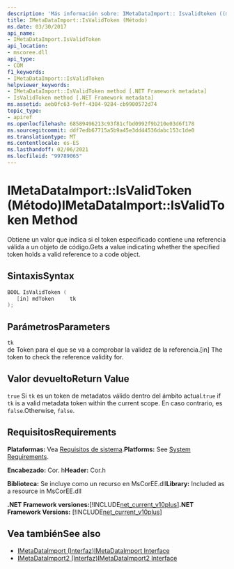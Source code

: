 ```yaml
---
description: 'Más información sobre: IMetaDataImport:: Isvalidtoken ((método)'
title: IMetaDataImport::IsValidToken (Método)
ms.date: 03/30/2017
api_name:
- IMetaDataImport.IsValidToken
api_location:
- mscoree.dll
api_type:
- COM
f1_keywords:
- IMetaDataImport::IsValidToken
helpviewer_keywords:
- IMetaDataImport::IsValidToken method [.NET Framework metadata]
- IsValidToken method [.NET Framework metadata]
ms.assetid: aeb0fc63-9eff-4384-9284-cb9900572d74
topic_type:
- apiref
ms.openlocfilehash: 68589496213c93f81cfbd0992f9b210e03d6f178
ms.sourcegitcommit: ddf7edb67715a5b9a45e3dd44536dabc153c1de0
ms.translationtype: MT
ms.contentlocale: es-ES
ms.lasthandoff: 02/06/2021
ms.locfileid: "99789065"
---
```

# <a name="imetadataimportisvalidtoken-method"></a><span data-ttu-id="ec47f-103">IMetaDataImport::IsValidToken (Método)</span><span class="sxs-lookup"><span data-stu-id="ec47f-103">IMetaDataImport::IsValidToken Method</span></span>

<span data-ttu-id="ec47f-104">Obtiene un valor que indica si el token especificado contiene una referencia válida a un objeto de código.</span><span class="sxs-lookup"><span data-stu-id="ec47f-104">Gets a value indicating whether the specified token holds a valid reference to a code object.</span></span>  
  
## <a name="syntax"></a><span data-ttu-id="ec47f-105">Sintaxis</span><span class="sxs-lookup"><span data-stu-id="ec47f-105">Syntax</span></span>  
  
```cpp  
BOOL IsValidToken (  
   [in] mdToken     tk  
);  
```  
  
## <a name="parameters"></a><span data-ttu-id="ec47f-106">Parámetros</span><span class="sxs-lookup"><span data-stu-id="ec47f-106">Parameters</span></span>  

 `tk`  
 <span data-ttu-id="ec47f-107">de Token para el que se va a comprobar la validez de la referencia.</span><span class="sxs-lookup"><span data-stu-id="ec47f-107">[in] The token to check the reference validity for.</span></span>  
  
## <a name="return-value"></a><span data-ttu-id="ec47f-108">Valor devuelto</span><span class="sxs-lookup"><span data-stu-id="ec47f-108">Return Value</span></span>  

 <span data-ttu-id="ec47f-109">`true` Si `tk` es un token de metadatos válido dentro del ámbito actual.</span><span class="sxs-lookup"><span data-stu-id="ec47f-109">`true` if `tk` is a valid metadata token within the current scope.</span></span> <span data-ttu-id="ec47f-110">En caso contrario, es `false`.</span><span class="sxs-lookup"><span data-stu-id="ec47f-110">Otherwise, `false`.</span></span>  
  
## <a name="requirements"></a><span data-ttu-id="ec47f-111">Requisitos</span><span class="sxs-lookup"><span data-stu-id="ec47f-111">Requirements</span></span>  

 <span data-ttu-id="ec47f-112">**Plataformas:** Vea [Requisitos de sistema](../../get-started/system-requirements.md).</span><span class="sxs-lookup"><span data-stu-id="ec47f-112">**Platforms:** See [System Requirements](../../get-started/system-requirements.md).</span></span>  
  
 <span data-ttu-id="ec47f-113">**Encabezado:** Cor. h</span><span class="sxs-lookup"><span data-stu-id="ec47f-113">**Header:** Cor.h</span></span>  
  
 <span data-ttu-id="ec47f-114">**Biblioteca:** Se incluye como un recurso en MsCorEE.dll</span><span class="sxs-lookup"><span data-stu-id="ec47f-114">**Library:** Included as a resource in MsCorEE.dll</span></span>  
  
 <span data-ttu-id="ec47f-115">**.NET Framework versiones:**[!INCLUDE[net_current_v10plus](../../../../includes/net-current-v10plus-md.md)]</span><span class="sxs-lookup"><span data-stu-id="ec47f-115">**.NET Framework Versions:** [!INCLUDE[net_current_v10plus](../../../../includes/net-current-v10plus-md.md)]</span></span>  
  
## <a name="see-also"></a><span data-ttu-id="ec47f-116">Vea también</span><span class="sxs-lookup"><span data-stu-id="ec47f-116">See also</span></span>

- [<span data-ttu-id="ec47f-117">IMetaDataImport (Interfaz)</span><span class="sxs-lookup"><span data-stu-id="ec47f-117">IMetaDataImport Interface</span></span>](imetadataimport-interface.md)
- [<span data-ttu-id="ec47f-118">IMetaDataImport2 (Interfaz)</span><span class="sxs-lookup"><span data-stu-id="ec47f-118">IMetaDataImport2 Interface</span></span>](imetadataimport2-interface.md)
